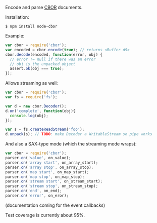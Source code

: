 Encode and parse [CBOR](http://tools.ietf.org/html/draft-bormann-coap-misc-24#appendix-D.6.2) documents.

Installation:

```
$ npm install node-cbor
```

Example:
```javascript
var cbor = require('cbor');
var encoded = cbor.encode(true); // returns <Buffer d9>
cbor.decode(encoded, function(error, obj) {
  // error != null if there was an error
  // obj is the unpacked object
  assert.ok(obj === true);
});
```

Allows streaming as well:

```javascript
var cbor = require('cbor');
var fs = require('fs');

var d = new cbor.Decoder();
d.on('complete', function(obj){
  console.log(obj);
});

var s = fs.createReadStream('foo');
d.unpack(s); // TODO: make Decoder a WritableStream so pipe works
```

And also a SAX-type mode (which the streaming mode wraps):

```javascript
var cbor = require('cbor');
parser.on('value', on_value);
parser.on('array start', on_array_start);
parser.on('array stop', on_array_stop);
parser.on('map start', on_map_start);
parser.on('map stop', on_map_stop);
parser.on('stream start', on_stream_start);
parser.on('stream stop', on_stream_stop);
parser.on('end', on_end);
parser.on('error', on_eror);
```

(documentation coming for the event callbacks)

Test coverage is currently about 95%.